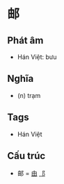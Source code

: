 # 邮

## Phát âm
* Hán Việt: bưu

## Nghĩa
* (n) trạm

## Tags
* Hán Việt

## Cấu trúc
* 邮 = [由](由.md) [⻏](⻏.md)

<script>window.HANZI_FIELD='邮';</script>